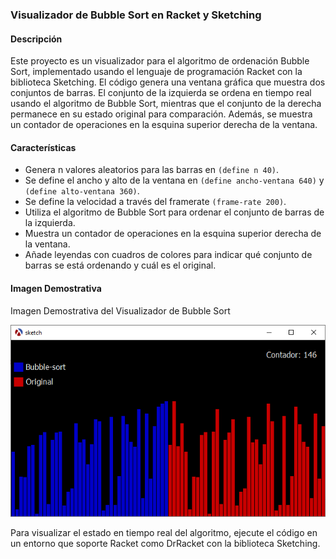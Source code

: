 ### Visualizador de Bubble Sort en Racket y Sketching

#### Descripción
Este proyecto es un visualizador para el algoritmo de ordenación Bubble Sort, implementado usando el lenguaje de programación Racket con la biblioteca Sketching. El código genera una ventana gráfica que muestra dos conjuntos de barras. El conjunto de la izquierda se ordena en tiempo real usando el algoritmo de Bubble Sort, mientras que el conjunto de la derecha permanece en su estado original para comparación. Además, se muestra un contador de operaciones en la esquina superior derecha de la ventana.

#### Características
- Genera n valores aleatorios para las barras en `(define n 40)`.
- Se define el ancho y alto de la ventana en  `(define ancho-ventana 640)` y `(define alto-ventana 360)`.
- Se define la velocidad a través del framerate `(frame-rate 200)`.
- Utiliza el algoritmo de Bubble Sort para ordenar el conjunto de barras de la izquierda.
- Muestra un contador de operaciones en la esquina superior derecha de la ventana.
- Añade leyendas con cuadros de colores para indicar qué conjunto de barras se está ordenando y cuál es el original.

#### Imagen Demostrativa
Imagen Demostrativa del Visualizador de Bubble Sort

![Visualización](./bubble.png)

Para visualizar el estado en tiempo real del algoritmo, ejecute el código en un entorno que soporte Racket como DrRacket con la biblioteca Sketching.

